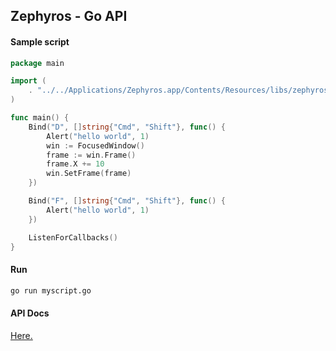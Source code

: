 ## Zephyros - Go API

#### Sample script

```go
package main

import (
	. "../../Applications/Zephyros.app/Contents/Resources/libs/zephyros_go"
)

func main() {
    Bind("D", []string{"Cmd", "Shift"}, func() {
        Alert("hello world", 1)
        win := FocusedWindow()
        frame := win.Frame()
        frame.X += 10
        win.SetFrame(frame)
    })

	Bind("F", []string{"Cmd", "Shift"}, func() {
		Alert("hello world", 1)
	})

	ListenForCallbacks()
}
```

#### Run

```bash
go run myscript.go
```

#### API Docs

[Here.](http://godoc.org/github.com/sdegutis/zephyros/libs/zephyros_go)
